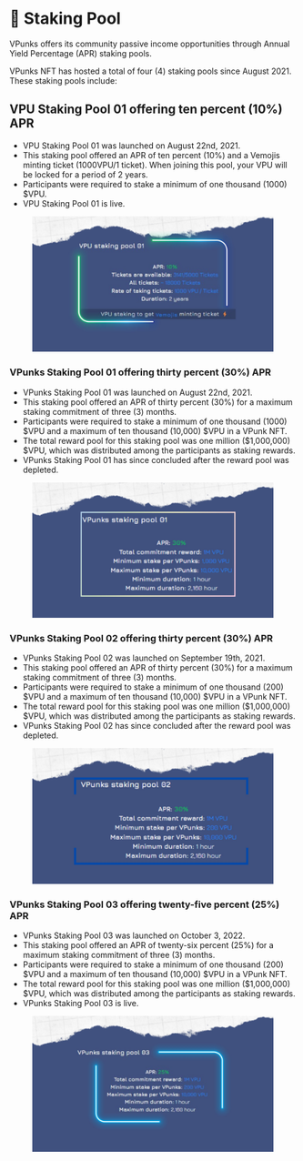 # 🏦 Staking Pool

VPunks offers its community passive income opportunities through Annual Yield Percentage (APR) staking pools.&#x20;

VPunks NFT has hosted a total of four (4) staking pools since August 2021. These staking pools include:&#x20;

## VPU Staking Pool 01 offering ten percent (10%) APR

* VPU Staking Pool 01 was launched on August 22nd, 2021.
* This staking pool offered an APR of ten percent (10%) and a Vemojis minting ticket (1000VPU/1 ticket). When joining this pool, your VPU will be locked for a period of 2 years.
* Participants were required to stake a minimum of one thousand (1000) $VPU.
* VPU Staking Pool 01 is live.

<figure><img src="../../.gitbook/assets/image (42).png" alt=""><figcaption></figcaption></figure>

### **VPunks Staking Pool 01 offering thirty percent (30%) APR**

* VPunks Staking Pool 01 was launched on August 22nd, 2021.
* This staking pool offered an APR of thirty percent (30%) for a maximum staking commitment of three (3) months.&#x20;
* Participants were required to stake a minimum of one thousand (1000) $VPU and a maximum of ten thousand (10,000) $VPU in a VPunk NFT.
* The total reward pool for this staking pool was one million ($1,000,000) $VPU, which was distributed among the participants as staking rewards.
* VPunks Staking Pool 01 has since concluded after the reward pool was depleted.

<figure><img src="../../.gitbook/assets/image (45).png" alt=""><figcaption></figcaption></figure>

### **VPunks Staking Pool 02 offering thirty percent (30%) APR**

* VPunks Staking Pool 02 was launched on September 19th, 2021.
* This staking pool offered an APR of thirty percent (30%) for a maximum staking commitment of three (3) months.
* &#x20;Participants were required to stake a minimum of one thousand (200) $VPU and a maximum of ten thousand (10,000) $VPU in a VPunk NFT.
* The total reward pool for this staking pool was one million ($1,000,000) $VPU, which was distributed among the participants as staking rewards.
* VPunks Staking Pool 02 has since concluded after the reward pool was depleted.

<figure><img src="../../.gitbook/assets/image (22).png" alt=""><figcaption></figcaption></figure>

### **VPunks Staking Pool 03 offering** twenty-five **percent (25%) APR**

* VPunks Staking Pool 03 was launched on October 3, 2022.
* This staking pool offered an APR of twenty-six percent (25%) for a maximum staking commitment of three (3) months.
* &#x20;Participants were required to stake a minimum of one thousand (200) $VPU and a maximum of ten thousand (10,000) $VPU in a VPunk NFT.
* The total reward pool for this staking pool was one million ($1,000,000) $VPU, which was distributed among the participants as staking rewards.
* VPunks Staking Pool 03 is live.

<figure><img src="../../.gitbook/assets/image (43).png" alt=""><figcaption></figcaption></figure>
